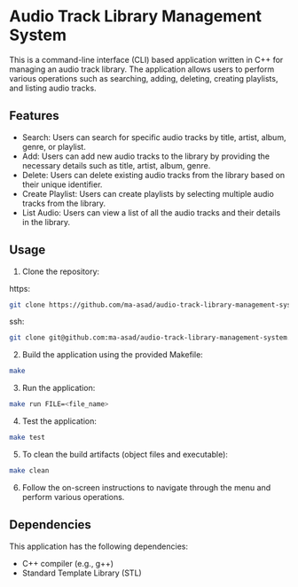 # Audio Track Library Management System

This is a command-line interface (CLI) based application written in C++ for managing an audio track library. The application allows users to perform various operations such as searching, adding, deleting, creating playlists, and listing audio tracks.

## Features

- Search: Users can search for specific audio tracks by title, artist, album, genre, or playlist.
- Add: Users can add new audio tracks to the library by providing the necessary details such as title, artist, album, genre.
- Delete: Users can delete existing audio tracks from the library based on their unique identifier.
- Create Playlist: Users can create playlists by selecting multiple audio tracks from the library.
- List Audio: Users can view a list of all the audio tracks and their details in the library.

## Usage

1. Clone the repository:

https: 
```bash
git clone https://github.com/ma-asad/audio-track-library-management-system.git
```

ssh: 
```bash
git clone git@github.com:ma-asad/audio-track-library-management-system.git
```

2. Build the application using the provided Makefile:

```bash
make
```

3. Run the application:

```bash
make run FILE=<file_name>
```

4. Test the application:

```bash
make test
```

5. To clean the build artifacts (object files and executable):

```bash
make clean
```

6. Follow the on-screen instructions to navigate through the menu and perform various operations.

## Dependencies

This application has the following dependencies:

- C++ compiler (e.g., g++)
- Standard Template Library (STL)
